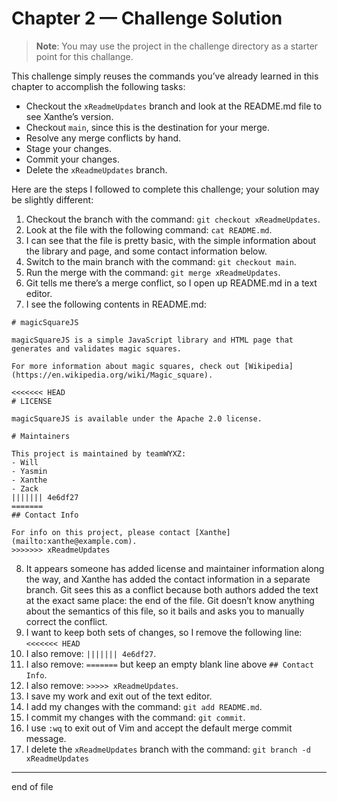 # Chapter 2 — Challenge Solution

> **Note**: You may use the project in the challenge directory as a starter point for this challange.

This challenge simply reuses the commands you’ve already learned in this chapter to accomplish the following tasks:

- Checkout the `xReadmeUpdates` branch and look at the README.md file to see Xanthe’s version.
- Checkout `main`, since this is the destination for your merge.
- Resolve any merge conflicts by hand.
- Stage your changes.
- Commit your changes.
- Delete the `xReadmeUpdates` branch.

Here are the steps I followed to complete this challenge; your solution may be slightly different:

1. Checkout the branch with the command: `git checkout xReadmeUpdates`.
2. Look at the file with the following command: `cat README.md`.
3. I can see that the file is pretty basic, with the simple information about the library and page, and some contact information below.
4. Switch to the main branch with the command: `git checkout main`.
5. Run the merge with the command: `git merge xReadmeUpdates`.
6. Git tells me there’s a merge conflict, so I open up README.md in a text editor.
7. I see the following contents in README.md:

```none
# magicSquareJS

magicSquareJS is a simple JavaScript library and HTML page that generates and validates magic squares.

For more information about magic squares, check out [Wikipedia](https://en.wikipedia.org/wiki/Magic_square).

<<<<<<< HEAD
# LICENSE

magicSquareJS is available under the Apache 2.0 license.

# Maintainers

This project is maintained by teamWYXZ:
- Will
- Yasmin
- Xanthe
- Zack
||||||| 4e6df27
=======
## Contact Info

For info on this project, please contact [Xanthe](mailto:xanthe@example.com).
>>>>>>> xReadmeUpdates
```

8. It appears someone has added license and maintainer information along the way, and Xanthe has added the contact information in a separate branch. Git sees this as a conflict because both authors added the text at the exact same place: the end of the file. Git doesn’t know anything about the semantics of this file, so it bails and asks you to manually correct the conflict.
9. I want to keep both sets of changes, so I remove the following line: `<<<<<<< HEAD`
10. I also remove: `||||||| 4e6df27`.
11. I also remove: `=======` but keep an empty blank line above `## Contact Info`.
12. I also remove: `>>>>> xReadmeUpdates`.
13. I save my work and exit out of the text editor.
14. I add my changes with the command: `git add README.md`.
15. I commit my changes with the command: `git commit`.
16. I use `:wq` to exit out of Vim and accept the default merge commit message.
17. I delete the `xReadmeUpdates` branch with the command: `git branch -d xReadmeUpdates`

---
end of file

